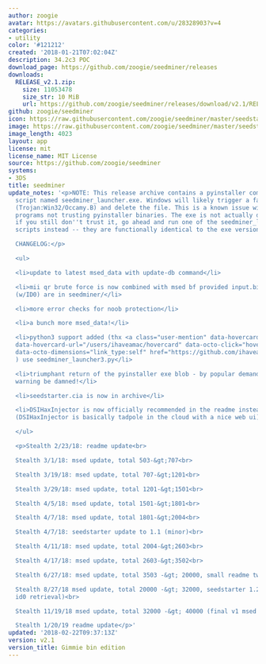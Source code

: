 ```yaml
---
author: zoogie
avatar: https://avatars.githubusercontent.com/u/28328903?v=4
categories:
- utility
color: '#121212'
created: '2018-01-21T07:02:04Z'
description: 34.2c3 POC
download_page: https://github.com/zoogie/seedminer/releases
downloads:
  RELEASE_v2.1.zip:
    size: 11053478
    size_str: 10 MiB
    url: https://github.com/zoogie/seedminer/releases/download/v2.1/RELEASE_v2.1.zip
github: zoogie/seedminer
icon: https://raw.githubusercontent.com/zoogie/seedminer/master/seedstarter/resources/icon.png
image: https://raw.githubusercontent.com/zoogie/seedminer/master/seedstarter/resources/banner.png
image_length: 4023
layout: app
license: mit
license_name: MIT License
source: https://github.com/zoogie/seedminer
systems:
- 3DS
title: seedminer
update_notes: '<p>NOTE: This release archive contains a pyinstaller compiled python
  script named seedminer_launcher.exe. Windows will likely trigger a false virus warning
  (Trojan:Win32/Occamy.B) and delete the file. This is a known issue with some antivirus
  programs not trusting pyinstaller binaries. The exe is not actually dangerous, but
  if you still don''t trust it, go ahead and run one of the seedminer_launcher.py
  scripts instead -- they are functionally identical to the exe version.<br>

  CHANGELOG:</p>

  <ul>

  <li>update to latest msed_data with update-db command</li>

  <li>mii qr brute force is now combined with msed bf provided input.bin and movable_part1.sed
  (w/ID0) are in seedminer/</li>

  <li>more error checks for noob protection</li>

  <li>a bunch more msed_data!</li>

  <li>python3 support added (thx <a class="user-mention" data-hovercard-type="user"
  data-hovercard-url="/users/ihaveamac/hovercard" data-octo-click="hovercard-link-click"
  data-octo-dimensions="link_type:self" href="https://github.com/ihaveamac">@ihaveamac</a>
  ) use seedminer_launcher3.py</li>

  <li>triumphant return of the pyinstaller exe blob - by popular demand - false virus
  warning be damned!</li>

  <li>seedstarter.cia is now in archive</li>

  <li>DSIHaxInjector is now officially recommended in the readme instead of TADpole
  (DSIHaxInjector is basically tadpole in the cloud with a nice web ui)</li>

  </ul>

  <p>Stealth 2/23/18: readme update<br>

  Stealth 3/1/18: msed update, total 503-&gt;707<br>

  Stealth 3/19/18: msed update, total 707-&gt;1201<br>

  Stealth 3/29/18: msed update, total 1201-&gt;1501<br>

  Stealth 4/5/18: msed update, total 1501-&gt;1801<br>

  Stealth 4/7/18: msed update, total 1801-&gt;2004<br>

  Stealth 4/7/18: seedstarter update to 1.1 (minor)<br>

  Stealth 4/11/18: msed update, total 2004-&gt;2603<br>

  Stealth 4/17/18: msed update, total 2603-&gt;3502<br>

  Stealth 6/27/18: msed update, total 3503 -&gt; 20000, small readme tweak<br>

  Stealth 8/27/18 msed update, total 20000 -&gt; 32000, seedstarter 1.2 (foolproof
  id0 retrieval)<br>

  Stealth 11/19/18 msed update, total 32000 -&gt; 40000 (final v1 msed update)<br>

  Stealth 1/20/19 readme update</p>'
updated: '2018-02-22T09:37:13Z'
version: v2.1
version_title: Gimmie bin edition
---
```

